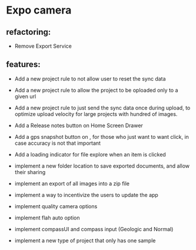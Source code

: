 # Expo camera

## refactoring:
- Remove Export Service

## features:
- Add a new project rule to not allow user to reset the sync data

- Add a new project rule to allow the project to be oploaded only to a given url
- Add a new project rule to just send the sync data once during upload, to optimize upload velocity for large projects with hundred of images.
- Add a Release notes button on Home Screen Drawer
- Add a gps snapshot button on <GPSInput />, for those who just want to want click, in case accuracy is not that important
- Add a loading indicator for file explore when an item is clicked
- implement a new folder location to save exported documents, and allow their sharing
- implement an export of all images into a zip file
- implement a way to incentivize the users to update the app
- implement quality camera options
- implement flah auto option
- implement compassUI and compass input (Geologic and Normal)
- implement a new type of project that only has one sample